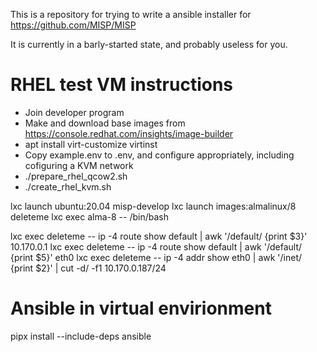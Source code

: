 This is a repository for trying to write a ansible installer for https://github.com/MISP/MISP

It is currently in a barly-started state, and probably useless for you.

# RHEL test VM instructions
* Join developer program
* Make and download base images from https://console.redhat.com/insights/image-builder
* apt install virt-customize virtinst
* Copy example.env to .env, and configure appropriately, including cofiguring a KVM network
* ./prepare_rhel_qcow2.sh
* ./create_rhel_kvm.sh

lxc launch ubuntu:20.04 misp-develop
lxc launch images:almalinux/8 deleteme
lxc exec alma-8 -- /bin/bash

lxc exec deleteme -- ip -4 route show default | awk '/default/ {print $3}'
10.170.0.1
lxc exec deleteme -- ip -4 route show default | awk '/default/ {print $5}'
eth0
lxc exec deleteme -- ip -4 addr show eth0 | awk '/inet/ {print $2}'  | cut -d/ -f1
10.170.0.187/24

# Ansible in virtual envirionment
pipx install --include-deps ansible